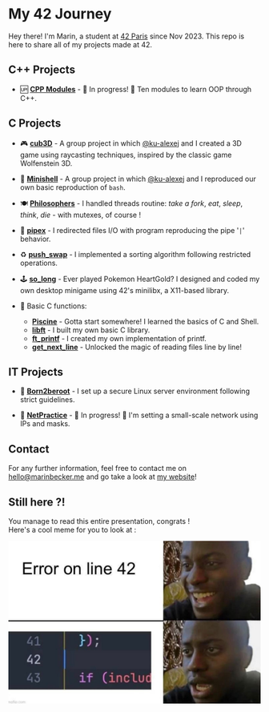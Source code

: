 # My 42 Journey

Hey there! I'm Marin, a student at [42 Paris](https://42.fr) since Nov 2023. This repo is here to share all of my projects made at 42. 

## C++ Projects

- 🆙 [**CPP Modules**](./CPP.0-modules/) - 🚧 In progress! 🚧 Ten modules to learn OOP through C++.

## C Projects

- 🎮 [**cub3D**](https://github.com/42mates/cub3D) - A group project in which [@ku-alexej](https://github.com/ku-alexej) and I created a 3D game using raycasting techniques, inspired by the classic game Wolfenstein 3D.

- 🐚 [**Minishell**](https://github.com/42mates/minishell/) - A group project in which [@ku-alexej](https://github.com/ku-alexej) and I reproduced our own basic reproduction of `bash`.

- 🍽️ [**Philosophers**](./C.8-Philosophers/) - I handled threads routine: _take a fork_, _eat_, _sleep_, _think_, _die_ - with mutexes, of course !

- 🚰 [**pipex**](./C.6-pipex/) - I redirected files I/O with program reproducing the pipe '`|`' behavior.

- ♻️ [**push_swap**](./C.5-push_swap/) - I implemented a sorting algorithm following restricted operations.

- 🕹️ [**so_long**](./C.4-so_long/) - Ever played Pokemon HeartGold? I designed and coded my own desktop minigame using 42's minilibx, a X11-based library.  

- 🐣 Basic C functions:
	- [**Piscine**](./C.0-piscine/) - Gotta start somewhere! I learned the basics of C and Shell.
	- [**libft**](./C.1-libft/) - I built my own basic C library.
	- [**ft_printf**](./C.2-printf/) - I created my own implementation of printf.
	- [**get_next_line**](./C.3-get_next_line/) - Unlocked the magic of reading files line by line!

## IT Projects

- 🌱 [**Born2beroot**](./IT.0-Born2beroot/) - I set up a secure Linux server environment following strict guidelines.

- 🛜 [**NetPractice**](./IT.0-Born2beroot/) - 🚧 In progress! 🚧 I'm setting a small-scale network using IPs and masks.  

## Contact

For any further information, feel free to contact me on [hello@marinbecker.me](mailto:hello@marinbecker.me) and go take a look at [my website](https://www.marinbecker.me)!


## Still here ?!

You manage to read this entire presentation, congrats !   
Here's a cool meme for you to look at :
<div align="center">
	<img src="./.misc/meme-line42.jpg" alt="Cool Meme">
</div>